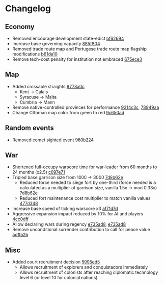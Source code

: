 # Changelog
## Economy
- Removed encourage development state-edict [bf62694](https://github.com/Johbii/vanillaplus/commit/bf626943f0ab08e6f0e66d41b42bb1b37c045b49)
- Increase base governing capacity [885f804](https://github.com/Johbii/vanillaplus/commit/885f8043833b86bf9ca066a89e0445e72a99d431)
- Removed trade route map and Portugese trade route map flagship modifications [b61da10](https://github.com/Johbii/vanillaplus/commit/b61da1021ffcd750bd543a5df83223bd2f2f539c)
- Remove tech-cost penalty for institution not embraced [675ece3](https://github.com/Johbii/vanillaplus/commit/675ece3c6993427edb88b8d09769429a3fe0b4bd)
## Map
- Added crossable straights [8773a0c](https://github.com/Johbii/vanillaplus/commit/8773a0c0074f5a4bc074f63d0177fb2535cac616)
    - Kent -> Calais
    - Syracuse -> Malta
    - Cumbria -> Mann
- Remove native-controlled provinces for performance [9314c3c](https://github.com/Johbii/vanillaplus/commit/9314c3cde3d72e646035fca1b2126472b7b68354), [78949aa](https://github.com/Johbii/vanillaplus/commit/78949aa814db94d383ee8bec979caabc80e1238f)
- Change Ottoman map color from green to red [9c650ad](https://github.com/Johbii/vanillaplus/commit/9c650ad3d160676e2ac55de706cecb44048700ef)
## Random events
- Removed comet sighted event [960b224](https://github.com/Johbii/vanillaplus/commit/960b2245d44d2ee735dd17a9ca51955f301ce22c)
## War
- Shortened full-occupy warscore time for war-leader from 60 months to 24 months (x2.5) [c097e71](https://github.com/Johbii/vanillaplus/commit/c097e713fd64e45556f2ae549885a5098fb457ad)
- Tripled base garrison size from 1000 -> 3000 [7d8b62e](https://github.com/Johbii/vanillaplus/commit/7d8b62ecb41b2274f105b9bdc425cab1f3111926)<br>
    - Reduced force needed to siege fort by one-third (force needed is a calculated as a multiplier of garrison size, vanilla 1.5x -> mod 0.33x) [7d8b62e](https://github.com/Johbii/vanillaplus/commit/7d8b62ecb41b2274f105b9bdc425cab1f3111926)
    - Reduced fort maintenance cost multiplier to match vanilla values [477d348](https://github.com/Johbii/vanillaplus/commit/477d34894e56312589f95bb3700f762183791656)
- Increase base speed of ticking warscore x3 [af71d7d](https://github.com/Johbii/vanillaplus/commit/af71d7defc1f23b9a99ba8704666de20587d28c2)
- Aggressive expansion impact reduced by 10% for AI and players [4cc0dff](https://github.com/Johbii/vanillaplus/commit/4cc0dffb812bfc2067c4da3341ebff2ea00ae2f5)
- Allow declaring wars during regency [e735ad8](https://github.com/Johbii/vanillaplus/commit/e735ad82e11dbb4b8ffa242d74a02612853c5b14), [e735ad8](https://github.com/Johbii/vanillaplus/commit/ed5d4722b3e45e0ad08ba4d41dda30fd7f199765)
- Remove unconditional surrender contribution to call for peace value [adffa2b](https://github.com/Johbii/vanillaplus/commit/adffa2b7e4bf0987e9c00cbe44538f448308f759)
## Misc
- Added court recruitment decision [5995ed5](https://github.com/Johbii/vanillaplus/commit/5995ed599976f2a0ec0a4606220b0a4a4c7ae1a9)
    - Allows recruitment of explorers and conquistadors immediately
    - Allows recruitment of colonists after reaching diplomatic technology level 6 (or level 10 for colonial nations)
